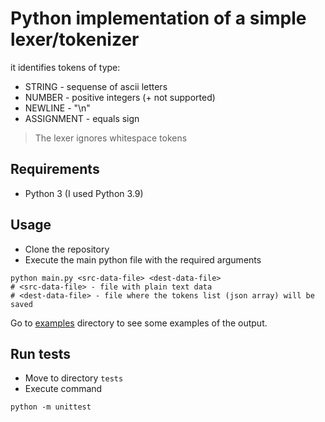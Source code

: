 # Python implementation of a simple lexer/tokenizer

it identifies tokens of type:

- STRING - sequense of ascii letters
- NUMBER - positive integers (+ not supported)
- NEWLINE - "\n"
- ASSIGNMENT - equals sign

> The lexer ignores whitespace tokens

## Requirements

- Python 3 (I used Python 3.9)

## Usage

- Clone the repository
- Execute the main python file with the required arguments

```
python main.py <src-data-file> <dest-data-file>
# <src-data-file> - file with plain text data
# <dest-data-file> - file where the tokens list (json array) will be saved
```

Go to [examples](./examples) directory to see some examples of the output.

## Run tests

- Move to directory `tests`
- Execute command

```
python -m unittest
```
